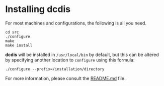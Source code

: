 # Installing dcdis

For most machines and configurations, the following is all you need.

	cd src
	./configure
	make
	make install


**dcdis** will be installed in `/usr/local/bin` by default, but this can be
altered by specifying another location to `configure` using this formula:


	./configure --prefix=/installation/directory


For more information, please consult the [README.md](README.md) file.
